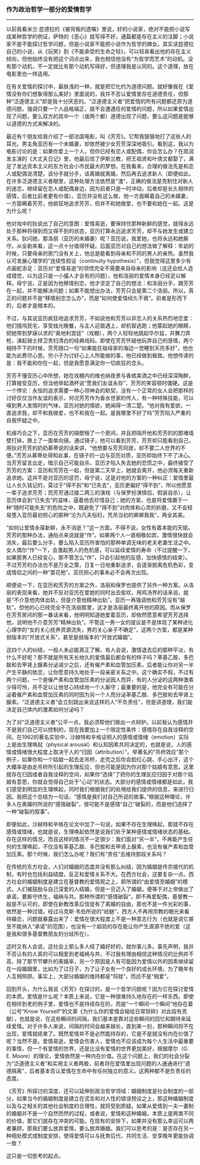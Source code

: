 <h3>作为政治哲学一部分的爱情哲学</h3>
<hr>

以前我看米兰·昆德拉的《被背叛的遗嘱》里说，好的小说家，绝对不能把小说写成某种哲学的例证，萨特的《恶心》就写得不好，通篇都是存在主义的注脚；小说家不是不能探讨哲学问题，但是小说家不能把小说作为哲学的婢女。其实读昆德拉自己的小说，从《玩笑》到《不能承受的生命之轻》，可以轻易看出他的存在主义倾向，但他始终没有把这个词点出来，我也相信他没有“为哲学而艺术”的动机。没有那个动机，不一定就比有那个动机写得好，但道理我是认同的。这个道理，放在电影里也一样适用。

在有关爱情的探讨中，最肤浅的一种，就是把它化约为道德问题。就好像我在《爱情没有你们想象得那么美好》里面说的，我并不否认爱情里存在道德责任，但那种“泛道德主义”却是我十分厌恶的。“泛道德主义者”把爱情的所有问题都还原为道德问题，强调只要一个人品格端正，就不会遭遇任何爱情的问题，所以如果爱情出现了问题，要么双方的其中一个（或两个都）道德出现了问题，要么这问题是能够以道德的方式来解决的。

最近有个朋友给我介绍了一部法国电影，叫《芳芳》。它帮我狠狠地打了这些人的耳光。男主角亚历有一个未婚妻，却依然被少女芳芳深深地吸引。看到这，我以为电影讨论的是：如果你爱上一个人，但你已经有恋人或配偶，你会怎么办？在周润发主演的《大丈夫日记》里，他最后信了伊斯兰教，把王祖贤和叶倩文都娶了，满足了发达资本主义的东方社会小市民最大的梦想。在我看来，合理的做法先是和恋人或配偶说清楚，该分手就分手，该离婚就离婚，然后再去追求新人（即便如此，在许多泛道德主义者眼里，这种处理方法依然是“渣”，正确的做法是克制住对新人的迷恋，继续留在恋人或配偶身边，因为前者只是一时冲动，后者却是长久相伴的感情，后者比前者更有价值）。亚历并没有这么做，他一方面瞒着自己的未婚妻，一方面瞒着芳芳，他疯狂地追求芳芳，但并不和她做爱，也不要和她在一起。这是为什么呢？

他对戏中的狄说出了自己的意图：爱情易逝，要保持住那种新鲜的感觉，就得永远处于那种将得到而又得不到的状态，亚历打算永远追求芳芳，却不与她发生或建立关系。狄问她，那洛丽（亚历的未婚妻）呢？亚历说，我爱她，也将永远和她厮守。从全剧来看，这一点十分值得怀疑。后面亚历对自己的想法做了解释：年幼的时候，只要母亲的房门没有关上，他总是能看到母亲和不同的男人的亲热。虽然我认可发展心理学的“连续性假设（continuity hypothesis）”，但我觉得这里多少有点画蛇添足：亚历对“爱情易逝”的领悟完全不需要来自母亲的影响（这还会给人造成错觉，以为这只是一小撮人才会有的问题），他和洛丽的爱情本身已经足以解释。毋宁说，正是因为他移情别恋，他才坚定了自己的想法：和洛丽分手，跟芳芳在一起，并不能解决问题；如果不能想出办法，芳芳只会是第二个洛丽。所以，真正的问题并不是“移情别恋怎么办”，而是“如何使爱情经久不衰”。前者是形而下的，后者才是根本的。

不过，与其说亚历疯狂地追求芳芳，不如说他和芳芳以非恋人的关系热烈地恋爱：他们擅闯民宅，享受烛光晚餐，与主人迎面遇上，却机智逃跑；他蒙起她的眼睛，把她带到梦寐以求的“奥地利宫廷”（戏棚），两个人轻轻地跳起华尔兹，并舞刀弄枪，演起骑士捍卫贵妇清白的经典戏码。即使在芳芳怀疑他玩弄自己的感情，两个相持不下的时候，芳芳随口一句“如果能在祖母家的海边一觉睡到天亮多好”，他也能为此费尽心思。穷小子为讨好心上人所能做的事，他已经做到极致。他想传递的是：我不能和你在一起，但是我愿意满足你一切疯狂的念头。

芳芳不懂亚历心中所想，她在戏棚内的维也纳夜景与香槟美酒之中已经深深陶醉，打算接受亚历，但当他举起酒杯说“愿我们友谊永存”，芳芳的笑容顿时僵硬。这是一个悖论：永恒的追求需要一种心领神会的默契，没有一个正常的女人会把那样的讨好仅仅当作友谊的表示，何况芳芳作为香水世家的传人，有一种特殊技能，可以嗅到男人发情时的气味，亚历对她的情欲，她闻得一清二楚。“他对我有爱欲，一直追求我，却不和我做爱，也不和我在一起。是我哪里不好了吗”芳芳陷入严重的自我怀疑之中。

机缘巧合之下，亚历在芳芳的隔壁租了一个房间，并且把隔开他和芳芳的的那堵墙壁打掉，换上了一面单向镜。通过镜子，他可以看到芳芳，芳芳却只能看到自己，用狄对芳芳的奶奶慕蒂说的话来讲，“他想要与芳芳同居，却不要二人世界的不便。”芳芳从慕蒂处得知此事，在镜子的一边与亚历对质，亚历却始终下不了决心。当芳芳留言出走，暗示自己可能自杀，亚历才陷入失去她的恐慌之中，最终接受了芳芳的方案：亚历和芳芳在一起，但是第二天早上，她就会离开，他必须每天重新追求她。这并不是对亚历的惩罚，毋宁说，这是对他的方案的一种纠正：爱情里最让人长久铭记的，莫过于“得不到”和“已失去”，亚历更偏好“得不到”，所以他愿意一辈子追求芳芳；而芳芳通过接二两三的演戏（与保罗扮演情侣，假装自杀），让亚历体会到“已失去”的滋味，逼着他去珍惜自己；她的方案，也是将爱情置于一种“随时可能失去”的危险之中，既避免了“得不到”对肉体和心灵的折磨，又不会轻易堕入亚历最初担心的那种“沦为凡夫俗妇，凭吊当初的卿卿我我”，两全其美。

“如何让爱情永葆新鲜，永不消逝？”这一方面，不得不说，女性有着本能的天赋。芳芳的那种办法，通俗点来说就是“作”。如果两个人一直相敬如宾，激情很快就会消失，最后要么分手，要么陷入亚历所害怕的那种单调无味的老夫老妻生活之中。女人偶尔“作”一下，会激起男人的危机感，可以延续爱情的寿命（不过提醒一下，如果那男人已经变心，那不管怎么“作”，只会引起他的反感，加快感情的结束）。不过芳芳的办法也不是万全之策，日复一日地重新追求，会逐渐脱离危机色彩，变成情侣之间的一种“耍花枪”。亚历担心的事未必不会再次出现。

顺便说一下，在亚历和芳芳的方案之外，洛丽和保罗也提供了另外一种方案。从洛丽的表现来看，她并不反对亚历在爱她的同时出去偷欢，用鸡汤界的话来说，就是“不介意他肉体出轨，但是介意他精神出轨”。亚历一再强调他和芳芳没有“越轨”，但他的心已经完全不在洛丽那里，这才是洛丽最终离开他的原因。而从保罗在芳芳房间的那一番话来看，他明明知道她爱着亚历，却依然愿意希望芳芳选择他，说明他不介意芳芳“精神出轨”。不管这一男一女的提议是不是体现了某种进化心理学的“女的关心抚养资源流失，男的关心亲子不确定”，这两个方案，都是某种弱版本的“开放式关系”，甚至是弱版本的“开放式婚姻”。

这四个人的纠结，一般人未必能真正了解。有人会说，激情退去后的那种平淡，有什么不好呢？那不就是所有天长地久的爱情最后都会有的样子吗？苯基乙胺、多巴胺和去甲肾上腺素分泌减少之后，还有催产素和血管加压素，后者能让你对另一半产生平静的依恋，让你愿意持久地处于一段亲密关系之中。这个确实不假，不过有两个问题，一个是催产素和血管加压素的分泌因人而异，有的人分泌的这两种激素少得可怜，并不足以让他甘心持续地一个人厮守；最重要的是，他完全有可能在分泌着催产素和血管加压素的同时因为另一个人而分泌苯基乙胺、多巴胺和去甲肾上腺素。“泛道德主义者”会立刻跳出来说这样的人“不负责任”，但是讲道理，我们能决定自己体内的激素如何分泌吗？

为了对“泛道德主义者”公平一点，我必须帮他们做出一点辩护。以前我认为感情并不是我们自己可以控制的，现在我要加上一个限定性条件：感情存在自我诠释的空间。在1962的著名实验中，沙赫特和辛格证明人的感情或情绪（emotion）实际上是由生理唤起（physical arousal）和认知因素共同决定的，也就是说，人的感情或情绪很大程度上取决于人的“归因（attribution）”。举著名的“吊桥效应”那个例子，如果你和一个姑娘一起去走吊桥，走完之后你会脸红心跳、手心出汗，这个大概率是由走吊桥所引起的生理反应，但也可能是因为你对那个姑娘有意思。这里就存在归因或者自我诠释的空间，如果你“选择”了把你的生理反应归因于对那个姑娘有意思，你就会觉得自己处于“心动”的状态。大部分的感情或情绪都是如此，我们感受到明显的生理唤起，同时我们根据我们的处境给我们提供的信息，来进行归因。我把这个总结为一句话，“感情是我们对自己所说的故事。”根据这种理论，许多人在离婚时所说的“感情破裂”，很可能不是感情“自己”破裂的，而是他们选择了一种“破裂的叙事”。

即便如此，沙赫特和辛格在论文中加了一句说，如果不存在生理唤起，那就不存在感情或情绪，也就是说，生理唤起依然是说我们处于某种感情或情绪状态的基础。存在这样的情况，而且这样的情况不一定很少：我们面对“另一半”，不再能产生任何的生理唤起，不仅没有苯基乙胺、多巴胺和去甲肾上腺素，也没有催产素和血管加压素。那个时候，我们怎么办呢？我们有“责任”去维持那段关系吗？

在传统的东方社会，人们对婚姻的态度并没有那么纠结，因为婚姻是传宗接代的机制，有时也包括利益结盟，反正和爱情关系不大。在西方社会，这要复杂一点。西方社会的婚姻制度是建立在基督教的爱情观之上，即所谓的“由爱情至婚姻”的模式，人们被鼓励与自己深爱的人结婚，但是一旦迈入了婚姻，便等于对上帝做出了承诺，要厮守终生，福祸与共。那种所谓的“感情破裂”，即不再爱配偶，基督教一般是不认可的，即使在新教改革后信徒有了离婚的自由，那也不是一件光彩的事，依然是一种过错。经过马克斯·韦伯所说的“祛魅”，西方人不再用宗教的眼光来看待婚恋，问题就暴露出来了：爱情在很大程度上不是一种意志行为（也就是说它甚至不能纳入“承诺”的范围），也没有一个超验的存在能让你产生源源不绝的爱（这是我和很多基督教朋友的分歧所在）。

这时又有人会说，这社会上那么多人结了婚好好的，就你事儿多。事先声明，我并不否认有的人真的可以相爱到老福祸与共，不过我有理由相信这种情况的比例并不高，除了那节节攀升的离婚率，另一个原因是人有可能因为爱情以外的因素继续留在一段婚姻里，比如为了过日子，为了让子女有一个良好的成长环境，为了晚年有人互相照顾。事实上，大部分婚姻的维持都是“将就”，而远不是“相爱”。

回到开头，为什么我说《芳芳》在探讨的，是一个哲学问题呢？因为它在探讨爱情的本质。爱情是什么呢？本质上来说，它是一种很难持久地存在的一样东西。即使在相伴到老的例子里，爱情也不是持续存在的，而是“一个瞬间一个瞬间”地存在着（公号“Know Yourself”的文章《为什么你的爱情会输给日常琐碎》对此段有贡献），也就是说，在这些瞬间的间隔，我们基本是靠对这些瞬间的回忆和期待来延续爱情。对于许多人来说，间隔的时间会越来越长，直到某一刻，那种瞬间将不在出现，爱情就结束了。既然爱情并不是必然能持存的，它是不是就没有内在价值了呢？当然不是。爱情易逝，爱情会伤害人，爱情也不应该成为每个人生活中最重要的事情，但一个有爱情的世界，还是比没有爱情的世界更加美好，根据摩尔（G. E. Moore）的理论，爱情依然是一种内在价值。在这个问题上，我们的社会分裂为“泛道德主义者”和实用主义者两极，前者将在爱情里出现问题的人通通进行“道德隔离”，后者基本否认爱情在生命中有任何独立的意义。这两种都不是负责任的态度。

《芳芳》所探讨的深度，还可以延伸到政治哲学领域：婚姻制度是社会制度的一部分，如果当今的婚姻制度是建立在谎言和对人性的错误预设之上，那这种婚姻制度以及与之相关的其他社会制度的合理性，就将受到质疑。如果从爱情到一夫一妻制的婚姻并不是一个自然而然的过程，或者说，爱情和这种婚姻，本质上是两类不同的价值，那它们就存在冲突的可能。在现有的安排下，如果并没有那么幸运可以两者兼顾，那我们要么放弃爱情，要么放弃婚姻。我们可以思考的是：是否存在另一种相处模式或制度安排，使得爱情可以与抚育后代、共同生活、安享晚年更能协调一致？

这只是一切思考的起点。



